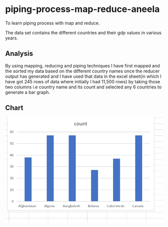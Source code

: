 # piping-process-map-reduce-aneela
To learn piping process with map and reduce.

The data set contains the different countries and their gdp values in various years.
## Analysis

By using mapping, reducing and piping techniques I have first mapped and the sorted my data based on the different country names once the reducer output has generated and I have used that data in the excel sheet(in which I have got 245 rows of data where initially I had 11,500 rows) by taking those two columns i.e country name and its count and selected any 6 countries to generate a bar graph.

## Chart


![myChart](https://github.com/aneela123/piping-process-map-reduce-aneela/blob/main/Capture.PNG)
